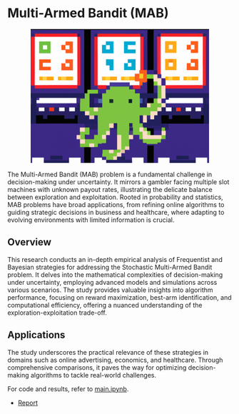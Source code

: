 

# Multi-Armed Bandit (MAB)
<p align="center">
  <img src="./img/mab/mab.png" alt="MAB Image" width="400" height="300"/>
</p>
The Multi-Armed Bandit (MAB) problem is a fundamental challenge in decision-making under uncertainty. It mirrors a gambler facing multiple slot machines with unknown payout rates, illustrating the delicate balance between exploration and exploitation. Rooted in probability and statistics, MAB problems have broad applications, from refining online algorithms to guiding strategic decisions in business and healthcare, where adapting to evolving environments with limited information is crucial.

## Overview

This research conducts an in-depth empirical analysis of Frequentist and Bayesian strategies for addressing the Stochastic Multi-Armed Bandit problem. It delves into the mathematical complexities of decision-making under uncertainty, employing advanced models and simulations across various scenarios. The study provides valuable insights into algorithm performance, focusing on reward maximization, best-arm identification, and computational efficiency, offering a nuanced understanding of the exploration-exploitation trade-off.

## Applications

The study underscores the practical relevance of these strategies in domains such as online advertising, economics, and healthcare. Through comprehensive comparisons, it paves the way for optimizing decision-making algorithms to tackle real-world challenges.

For code and results, refer to [main.ipynb](link-to-your-main.ipynb).
</br>
- [Report](./MAB-Report.pdf)
